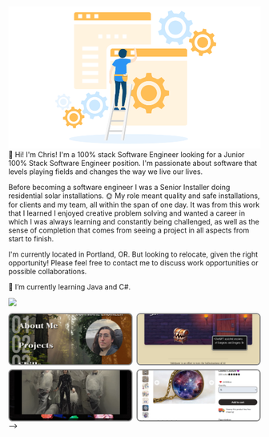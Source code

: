 <!-- ☕Javascript | 📊SQL | 🎨HTML/CSS | 🐍Python | 📩Express.js | 🧪Flask | 🔰Node.js | ⚛Redux.js/React.js | ⚗SQLAlchemy | 💠Sequelize | 🐘Postgresql | 💨Tailwind CSS -->

![website-construction](/construct.png)
👋 Hi! I'm Chris! I'm a 100% stack Software Engineer looking for a Junior 100% Stack Software Engineer position. I'm passionate about software that levels playing fields and changes the way we live our lives.

Before becoming a software engineer I was a Senior Installer doing residential solar installations. 🌞 My role meant quality and safe installations, for clients and my team, all within the span of one day. It was from this work that I learned I enjoyed creative problem solving and wanted a career in which I was always learning and constantly being challenged, as well as the sense of completion that comes from seeing a project in all aspects from start to finish.

I'm currently located in Portland, OR. But looking to relocate, given the right opportunity! Please feel free to contact me to discuss work opportunities or possible collaborations.

🌱 I’m currently learning Java and C#.

<!-- 🤔I'm currently refactoring my past projects to make them as polished as possible, while also exploring new technologies and languages to add to my aresnal.⚔ -->

<p>
  <p href="https://skillicons.dev" align="center" style="display: flex; align-items: center;" >
    <img src="https://skillicons.dev/icons?i=androidstudio,aws,cs,css,docker,eclipse,express,html,flask,git,java,js,nodejs,nextjs,postgres,postman,prisma,py,react,redux,sqlite,sequelize,tailwind,ts,visualstudio,vscode&perline=9" />
  </p>
</p>
<div style="display: grid; grid-template-columns: 1fr 1fr; gap: .5rem;">
  <a
    href="https://cludwell.github.io/"
    style="overflow: hidden; border-radius: .5rem; border: 2px solid gray; height: 100px"
  >
    <img
      src="./portfolio.png"
      style="object-fit: cover; width: 100%; height: 100%"
    />
  </a>
  <a
    href="https://sidequest-grd2.onrender.com/"
    style="overflow: hidden; border-radius: .5rem; border: 2px solid gray; height: 100px"
  >
    <img
      src="./sidequest.png"
      style="object-fit: cover; width: 100%; height: 100%"
    />
  </a>
  <a
    href="https://fancamp.onrender.com/"
    style="overflow: hidden; border-radius: .5rem; border: 2px solid gray; height: 100px"
  >
    <img
      src="./juanita.png"
      style="object-fit: cover; width: 100%; height: 100%"
    />
  </a>
  <a
    href="https://spacey-yscj.onrender.com/"
    style="overflow: hidden; border-radius: .5rem; border: 2px solid gray; height: 100px"
  >
    <img
      src="./spacey.png"
      style="object-fit: cover; width: 100%; height: 100%"
    />
  </a>
</div>
<!--
**cludwell/cludwell** is a ✨ _special_ ✨ repository because its `README.md` (this file) appears on your GitHub profile.

<!-- Here are some ideas to get you started:

- 🔭 I’m currently working on ...
- 🌱 I’m currently learning ...
- 👯 I’m looking to collaborate on ...
- 🤔 I’m looking for help with ...
- 💬 Ask me about ...
- 📫 How to reach me: ...
- 😄 Pronouns: ...
- ⚡ Fun fact: ...
--> -->
